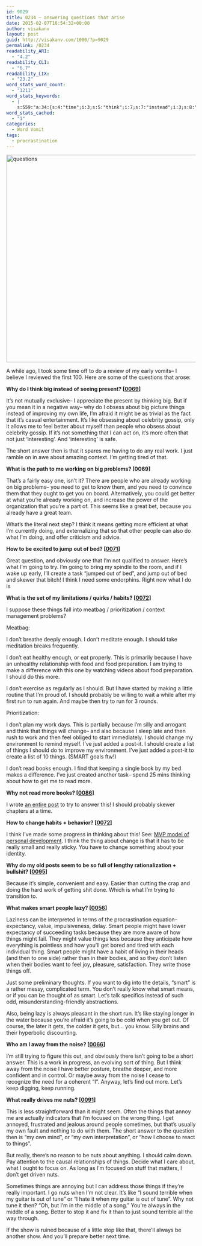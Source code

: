 ```yaml
---
id: 9029
title: 0234 – answering questions that arise
date: 2015-02-07T16:54:32+00:00
author: visakanv
layout: post
guid: http://visakanv.com/1000/?p=9029
permalink: /0234
readability_ARI:
  - "4.2"
readability_CLI:
  - "6.7"
readability_LIX:
  - "23.2"
word_stats_word_count:
  - "1211"
word_stats_keywords:
  - |
    s:559:"a:34:{s:4:"time";i:3;s:5:"think";i:7;s:7:"instead";i:3;s:8:"thinking";i:3;s:6:"things";i:13;s:4:"like";i:5;s:4:"feel";i:3;s:6:"better";i:5;s:6:"people";i:7;s:4:"just";i:7;s:5:"short";i:4;s:6:"answer";i:5;s:4:"work";i:5;s:7:"working";i:3;s:8:"problems";i:3;s:4:"need";i:4;s:4:"know";i:3;s:5:"great";i:3;s:7:"because";i:9;s:5:"going";i:4;s:6:"create";i:3;s:4:"food";i:3;s:6:"trying";i:3;s:6:"change";i:5;s:4:"post";i:3;s:5:"smart";i:7;s:4:"read";i:3;s:5:"thing";i:4;s:6:"really";i:6;s:5:"let's";i:3;s:4:"away";i:3;s:5:"noise";i:3;s:4:"nuts";i:4;s:4:"tune";i:3;}";
word_stats_cached:
  - "1"
categories:
  - Word Vomit
tags:
  - procrastination
---
```

[<img class=" size-full wp-image-9054 aligncenter" src="http://visakanv.com/1000/wp-content/uploads/2015/02/questions.jpg" alt="questions" width="550" height="550" srcset="http://visakanv.com/1000/wp-content/uploads/2015/02/questions.jpg 550w, http://visakanv.com/1000/wp-content/uploads/2015/02/questions-150x150.jpg 150w, http://visakanv.com/1000/wp-content/uploads/2015/02/questions-300x300.jpg 300w" sizes="(max-width: 550px) 100vw, 550px" />](http://visakanv.com/1000/wp-content/uploads/2015/02/questions.jpg)

A while ago, I took some time off to do a review of my early vomits– I believe I reviewed the first 100. Here are some of the questions that arose:

**Why do I think big instead of seeing present? [[0069](http://visakanv.com/1000/0069-excitement-distance/)]**

It&#8217;s not mutually exclusive– I appreciate the present by thinking big. But if you mean it in a negative way– why do I obsess about big picture things instead of improving my own life, I&#8217;m afraid it might be as trivial as the fact that it&#8217;s casual entertainment. It&#8217;s like obsessing about celebrity gossip, only it allows me to feel better about myself than people who obsess about celebrity gossip. If it&#8217;s not something that I can act on, it&#8217;s more often that not just &#8216;interesting&#8217;. And &#8216;interesting&#8217; is safe.

The short answer then is that it spares me having to do any real work. I just ramble on in awe about amazing context. I&#8217;m getting tired of that.

**What is the path to me working on big problems? [0069]**

That&#8217;s a fairly easy one, isn&#8217;t it? There are people who are already working on big problems– you need to get to know them, and you need to convince them that they ought to get you on board. Alternatively, you could get better at what you&#8217;re already working on, and increase the power of the organization that you&#8217;re a part of. This seems like a great bet, because you already have a great team.

What&#8217;s the literal next step? I think it means getting more efficient at what I&#8217;m currently doing, and externalizing that so that other people can also do what I&#8217;m doing, and offer criticism and advice.

**How to be excited to jump out of bed? [[0071](http://visakanv.com/1000/0071-small-tasks-focus-energy-management/ "0071 – small tasks, focus, energy management")]**

Great question, and obviously one that I&#8217;m not qualified to answer. Here&#8217;s what I&#8217;m going to try. I&#8217;m going to bring my spindle to the room, and if I wake up early, I&#8217;ll create a task &#8220;jumped out of bed&#8221;, and jump out of bed and skewer that bitch! I think I need some endorphins. Right now what I do is

**What is the set of my limitations / quirks / habits? [[0072](http://visakanv.com/1000/0072-dont-break-the-chain/ "0072 – don’t break the chain")]**

I suppose these things fall into meatbag / prioritization / context management problems?

Meatbag:

I don&#8217;t breathe deeply enough. I don&#8217;t meditate enough. I should take meditation breaks frequently.

I don&#8217;t eat healthy enough, or eat properly. This is primarily because I have an unhealthy relationship with food and food preparation. I am trying to make a difference with this one by watching videos about food preparation. I should do this more.

I don&#8217;t exercise as regularly as I should. But I have started by making a little routine that I&#8217;m proud of. I should probably be willing to wait a while after my first run to run again. And maybe then try to run for 3 rounds.

Prioritization:

I don&#8217;t plan my work days. This is partially because I&#8217;m silly and arrogant and think that things will change– and also because I sleep late and then rush to work and then feel obliged to start immediately. I should change my environment to remind myself. I&#8217;ve just added a post-it. I should create a list of things I should do to improve my environment. I&#8217;ve just added a post-it to create a list of 10 things. (SMART goals ftw!)

I don&#8217;t read books enough. I find that keeping a single book by my bed makes a difference. I&#8217;ve just created another task– spend 25 mins thinking about how to get me to read more.

**Why not read more books? [[0086](http://visakanv.com/1000/0086-reading-procrastination-facebook-smoking/ "0086 – reading, procrastination, facebook, smoking")]**

I wrote [an entire post](http://visakanv.com/1000/0228-heavy-reading/ "0228 – getting back into the groove of Heavy Reading") to try to answer this! I should probably skewer chapters at a time.

**How to change habits + behavior? [[0072](http://visakanv.com/1000/0072-dont-break-the-chain/ "0072 – don’t break the chain")]**

I think I&#8217;ve made some progress in thinking about this! See: [MVP model of personal development](http://visakanv.com/1000/0194-mvp-personal-development/ "0194 – mvp model of personal development"). I think the thing about change is that it has to be really small and really sticky. You have to change something about your identity.

**Why do my old posts seem to be so full of lengthy rationalization + bullshit? [[0095](http://visakanv.com/1000/0095-more-on-gamification-relationships/ "0095 – more on gamification, relationships")]**

Because it&#8217;s simple, convenient and easy. Easier than cutting the crap and doing the hard work of getting shit done. Which is what I&#8217;m trying to transition to.

**What makes smart people lazy? [[0056](http://visakanv.com/1000/rip-you-out-of-my-skul/ "0056 – rip you out of my skull")]**

Laziness can be interpreted in terms of the procrastination equation– expectancy, value, impulsiveness, delay. Smart people might have lower expectancy of succeeding tasks because they are more aware of how things might fail. They might value things less because they anticipate how everything is pointless and how you&#8217;ll get bored and tired with each individual thing. Smart people might have a habit of living in their heads (and then to one side) rather than in their bodies, and so they don&#8217;t listen when their bodies want to feel joy, pleasure, satisfaction. They write those things off.

Just some preliminary thoughts. If you want to dig into the details, &#8220;smart&#8221; is a rather messy, complicated term. You don&#8217;t really know what smart means, or if you can be thought of as smart. Let&#8217;s talk specifics instead of such odd, misunderstanding-friendly abstractions.

Also, being lazy is always pleasant in the short run. It&#8217;s like staying longer in the water because you&#8217;re afraid it&#8217;s going to be cold when you get out. Of course, the later it gets, the colder it gets, but&#8230; you know. Silly brains and their hyperbolic discounting.

**Who am I away from the noise? [[0066](http://visakanv.com/1000/0066-starting-over-reflections-on-procrastination/ "0066 – starting over, reflections on procrastination")]**

I&#8217;m still trying to figure this out, and obviously there isn&#8217;t going to be a short answer. This is a work in progress, an evolving sort of thing. But I think away from the noise I have better posture, breathe deeper, and more confident and in control. Or maybe away from the noise I cease to recognize the need for a coherent &#8220;I&#8221;. Anyway, let&#8217;s find out more. Let&#8217;s keep digging, keep running.

**What really drives me nuts? [[0091](http://visakanv.com/1000/0091-blog-history-and-cultivation/ "0091 – blog history and cultivation")]**

This is less straightforward than it might seem. Often the things that annoy me are actually indicators that I&#8217;m focused on the wrong thing. I get annoyed, frustrated and jealous around people sometimes, but that&#8217;s usually my own fault and nothing to do with them. The short answer to the question then is &#8220;my own mind&#8221;, or &#8220;my own interpretation&#8221;, or &#8220;how I choose to react to things&#8221;.

But really, there&#8217;s no reason to be nuts about anything. I should calm down. Pay attention to the causal relationships of things. Decide what I care about, what I ought to focus on. As long as I&#8217;m focused on stuff that matters, I don&#8217;t get driven nuts.

Sometimes things are annoying but I can address those things if they&#8217;re really important. I go nuts when I&#8217;m not clear. It&#8217;s like &#8220;I sound terrible when my guitar is out of tune&#8221; or &#8220;I hate it when my guitar is out of tune&#8221;. Why not tune it then? &#8220;Oh, but I&#8217;m in the middle of a song.&#8221; You&#8217;re always in the middle of a song. Better to stop it and fix it than to just sound terrible all the way through.

If the show is ruined because of a little stop like that, there&#8217;ll always be another show. And you&#8217;ll prepare better next time.